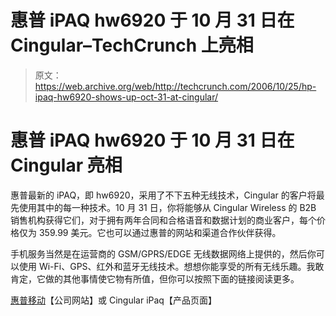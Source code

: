 # 惠普 iPAQ hw6920 于 10 月 31 日在 Cingular–TechCrunch 上亮相

> 原文：<https://web.archive.org/web/http://techcrunch.com/2006/10/25/hp-ipaq-hw6920-shows-up-oct-31-at-cingular/>

# 惠普 iPAQ hw6920 于 10 月 31 日在 Cingular 亮相

惠普最新的 iPAQ，即 hw6920，采用了不下五种无线技术，Cingular 的客户将最先使用其中的每一种技术。10 月 31 日，你将能够从 Cingular Wireless 的 B2B 销售机构获得它们，对于拥有两年合同和合格语音和数据计划的商业客户，每个价格仅为 359.99 美元。它也可以通过惠普的网站和渠道合作伙伴获得。

手机服务当然是在运营商的 GSM/GPRS/EDGE 无线数据网络上提供的，然后你可以使用 Wi-Fi、GPS、红外和蓝牙无线技术。想想你能享受的所有无线乐趣。我敢肯定，它做的其他事情使它物有所值，但你可以按照下面的链接阅读更多。

[惠普移动](https://web.archive.org/web/20201026094422/http://www.hp.com/go/Mobility2006)【公司网站】或
Cingular iPaq【产品页面】